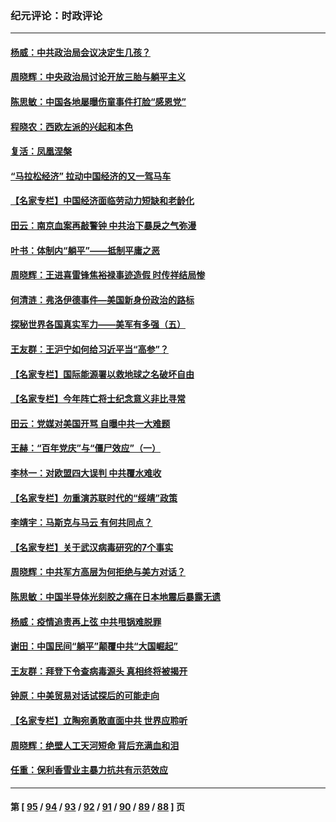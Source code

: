 ### 纪元评论：时政评论
---
#### [杨威：中共政治局会议决定生几孩？](../../pages/nsc1025/n12988674.md) 
#### [周晓辉：中央政治局讨论开放三胎与躺平主义](../../pages/nsc1025/n12988911.md) 
#### [陈思敏：中国各地屡曝伤童事件打脸“感恩党”](../../pages/nsc1025/n12987910.md) 
#### [程晓农：西欧左派的兴起和本色](../../pages/nsc1025/n12986819.md) 
#### [复活：凤凰涅槃](../../pages/nsc1025/n12986783.md) 
#### [“马拉松经济” 拉动中国经济的又一驾马车](../../pages/nsc1025/n12986724.md) 
#### [【名家专栏】中国经济面临劳动力短缺和老龄化](../../pages/nsc1025/n12985427.md) 
#### [田云：南京血案再敲警钟 中共治下暴戾之气弥漫](../../pages/nsc1025/n12985321.md) 
#### [叶书：体制内“躺平”——抵制平庸之恶](../../pages/nsc1025/n12985842.md) 
#### [周晓辉：王进喜雷锋焦裕禄事迹造假 时传祥结局惨](../../pages/nsc1025/n12985497.md) 
#### [何清涟：弗洛伊德事件—美国新身份政治的路标](../../pages/nsc1025/n12985668.md) 
#### [探秘世界各国真实军力——美军有多强（五）](../../pages/nsc1025/n12984883.md) 
#### [王友群：王沪宁如何给习近平当“高参”？](../../pages/nsc1025/n12983850.md) 
#### [【名家专栏】国际能源署以救地球之名破坏自由](../../pages/nsc1025/n12983977.md) 
#### [【名家专栏】今年阵亡将士纪念意义非比寻常](../../pages/nsc1025/n12983996.md) 
#### [田云：党媒对美国开骂 自曝中共一大难题](../../pages/nsc1025/n12984184.md) 
#### [王赫：“百年党庆”与“僵尸效应”（一）](../../pages/nsc1025/n12983119.md) 
#### [李林一：对欧盟四大误判 中共覆水难收](../../pages/nsc1025/n12983477.md) 
#### [【名家专栏】勿重演苏联时代的“绥靖”政策](../../pages/nsc1025/n12982404.md) 
#### [李靖宇：马斯克与马云 有何共同点？](../../pages/nsc1025/n12983064.md) 
#### [【名家专栏】关于武汉病毒研究的7个事实](../../pages/nsc1025/n12982477.md) 
#### [周晓辉：中共军方高层为何拒绝与美方对话？](../../pages/nsc1025/n12982964.md) 
#### [陈思敏：中国半导体光刻胶之痛在日本地震后暴露无遗](../../pages/nsc1025/n12981973.md) 
#### [杨威：疫情追责再上弦 中共甩锅难脱罪](../../pages/nsc1025/n12980940.md) 
#### [谢田：中国民间“躺平”颠覆中共“大国崛起”](../../pages/nsc1025/n12981503.md) 
#### [王友群：拜登下令查病毒源头 真相终将被揭开](../../pages/nsc1025/n12980495.md) 
#### [钟原：中美贸易对话试探后的可能走向](../../pages/nsc1025/n12980503.md) 
#### [【名家专栏】立陶宛勇敢直面中共 世界应聆听](../../pages/nsc1025/n12979801.md) 
#### [周晓辉：绝壁人工天河短命 背后充满血和泪](../../pages/nsc1025/n12980290.md) 
#### [任重：保利香雪业主暴力抗共有示范效应](../../pages/nsc1025/n12979962.md) 

---
#### 第 [ [95](./95.md) / [94](./94.md) / [93](./93.md) / [92](./92.md) / [91](./91.md) / [90](./90.md) / [89](./89.md) / [88](./88.md) ] 页
